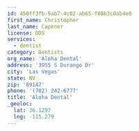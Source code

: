 ```yaml
---
id: 450ff3fb-9ab7-4c02-ab65-f08b3c0ab4e0
first_name: Christopher
last_name: Capener
license: DDS
services:
  - dentist
category: Dentists
org_name: 'Aloha Dental'
address: '3955 S Durango Dr'
city: 'Las Vegas'
state: NV
zip: '89147'
phone: '(702) 242-6777'
title: 'Aloha Dental'
_geoloc:
  lat: 36.1297
  lng: -115.279
---
```

